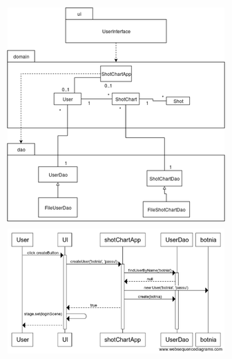 ![](https://github.com/Deemusc/ot-harjoitustyo/blob/master/Shot_chart/dokumentaatio/kuvat/pakkauskaavio.png)

![](https://github.com/Deemusc/ot-harjoitustyo/blob/master/Shot_chart/dokumentaatio/kuvat/sekvenssikaavio_kayttajan_luonti.png)
